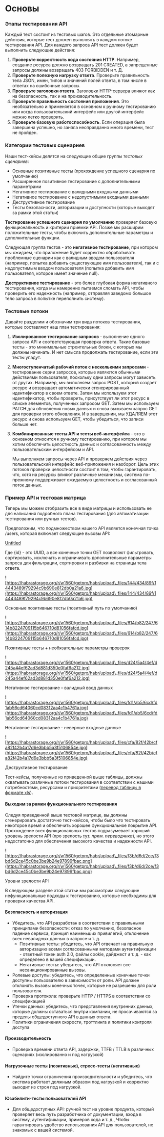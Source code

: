 # Основы



### **Этапы тестирования API**

Каждый тест состоит из тестовых шагов. Это отдельные атомарные действия, которые тест должен выполнять в каждом потоке тестирования API. Для каждого запроса API тест должен будет выполнить следующие действия:

1. **Проверьте корректность кода состояния HTTP**. Например, создание ресурса должно возвращать 201 CREATED, а запрещенные запросы должны возвращать 403 FORBIDDEN и т. Д.
2. **Проверьте полезную нагрузку ответа**. Проверьте правильность тела JSON, имен, типов и значений полей ответа, в том числе в ответах на ошибочные запросы.
3. **Проверьте заголовки ответа.** Заголовки HTTP-сервера влияют как на безопасность, так и на производительность.
4. **Проверьте правильность состояния приложения**. Это необязательно и применяется в основном к ручному тестированию или когда пользовательский интерфейс или другой интерфейс можно легко проверить.
5. **Проверьте базовую работоспособность**. Если операция была завершена успешно, но заняла неоправданно много времени, тест не пройден.

### **Категории тестовых сценариев**

Наши тест-кейсы делятся на следующие общие группы _тестовых сценариев_:

* Основные позитивные тесты (прохождение успешного сценария по умолчанию)
* Расширенное позитивное тестирование с дополнительными параметрами
* Негативное тестирование с валидными входными данными
* Негативное тестирование с недопустимыми входными данными
* Деструктивное тестирование
* Тесты безопасности, авторизации и доступности (которые выходят за рамки этой статьи)

**Тестирование успешного сценария по умолчанию** проверяет базовую функциональность и критерии приемки API. Позже мы расширим положительные тесты, чтобы включить дополнительные параметры и дополнительные функции.

Следующая группа тестов - это **негативное тестирование**, при котором мы ожидаем, что приложение будет корректно обрабатывать проблемные сценарии как с валидным вводом пользователя (например, попытка добавить существующее имя пользователя), так и с недопустимым вводом пользователя (попытка добавить имя пользователя, которое имеет значение null).

**Деструктивное тестирование** - это более глубокая форма негативного тестирования, когда мы намеренно пытаемся сломать API, чтобы проверить его надежность (например, отправляя заведомо большое тело запроса в попытке переполнить систему).

### **Тестовые потоки**

Давайте разделим и обозначим три вида потоков тестирования, которые составляют наш план тестирования:

1. **Изолированное тестирование запросов** - выполнение одного запроса API и соответствующая проверка ответа. Такие базовые тесты - это минимальные строительные блоки, с которых мы должны начинать. И нет смысла продолжать тестирование, если эти тесты упадут.
2. **Многоступенчатый рабочий поток с несколькими запросами** - тестирование серии запросов, которые являются обычными действиями пользователя, поскольку одни запросы могут зависеть от других. Например, мы выполняем запрос POST, который создает ресурс и возвращает автоматически сгенерированный идентификатор в своем ответе. Затем мы используем этот идентификатор, чтобы проверить, присутствует ли этот ресурс в списке элементов, полученных запросом GET. Затем мы используем PATCH для обновления новых данных и снова вызываем запрос GET для проверки этого обновления. И в завершении, мы УДАЛЯЕМ этот ресурс и снова используем GET, чтобы убедиться, что записи больше нет.
3.  **Комбинированные тесты API и тесты веб-интерфейса** - это в основном относится к ручному тестированию, при котором мы хотим обеспечить целостность данных и согласованность между пользовательским интерфейсом и API.

    Мы выполняем запросы через API и проверяем действия через пользовательский интерфейс веб-приложения и наоборот. Цель этих потоков проверки целостности состоит в том, чтобы гарантировать, что, хотя на ресурсы влияют различные механизмы, система по-прежнему поддерживает ожидаемую целостность и согласованный поток данных.

### **Пример API и тестовая матрица**

Теперь мы можем отобразить все в виде матрицы и использовать ее для написания подробного плана тестирования (для автоматизации тестирования или ручных тестов).

Предположим, что подмножеством нашего API является конечная точка /users, которая включает следующие вызовы API:

[Untitled](https://www.notion.so/8ca135676ea8429b8f7a3974bbd4bbe0)

Где {id} - это UUID, а все конечные точки GET позволяют фильтровать, сортировать, исключать и ограничивать дополнительные параметры запроса для фильтрации, сортировки и разбивки на страницы тела ответа.

![https://habrastorage.org/r/w1560/getpro/habr/upload\_files/144/434/89f/14443489f79294c9b690e812db0a21a6.jpg](https://habrastorage.org/r/w1560/getpro/habr/upload\_files/144/434/89f/14443489f79294c9b690e812db0a21a6.jpg)

Основные позитивные тесты (позитивный путь по умолчанию)

![https://habrastorage.org/r/w1560/getpro/habr/upload\_files/614/b82/247/614b8224709115b646710d81056fafcd.jpg](https://habrastorage.org/r/w1560/getpro/habr/upload\_files/614/b82/247/614b8224709115b646710d81056fafcd.jpg)

Позитивные тесты + необязательные параметры проверок

![https://habrastorage.org/r/w1560/getpro/habr/upload\_files/d24/5a4/4ef/d245a44ef62ad3d881d350e0faf6a212.jpg](https://habrastorage.org/r/w1560/getpro/habr/upload\_files/d24/5a4/4ef/d245a44ef62ad3d881d350e0faf6a212.jpg)

Негативное тестирование – валидный ввод данных

![https://habrastorage.org/r/w1560/getpro/habr/upload\_files/fd1/ab5/6cd/fd1ab56cd64060cd08312aa4c1b4761a.jpg](https://habrastorage.org/r/w1560/getpro/habr/upload\_files/fd1/ab5/6cd/fd1ab56cd64060cd08312aa4c1b4761a.jpg)

Негативное тестирование - неверные входные данные

![https://habrastorage.org/r/w1560/getpro/habr/upload\_files/cfa/82f/42b/cfa82f42b4a17d6e3bbb5a3f5106854e.jpg](https://habrastorage.org/r/w1560/getpro/habr/upload\_files/cfa/82f/42b/cfa82f42b4a17d6e3bbb5a3f5106854e.jpg)

Деструктивное тестирование

Тест-кейсы, полученные из приведенной выше таблицы, должны охватывать различные потоки тестирования в соответствии с нашими потребностями, ресурсами и приоритетами ([перевод таблицы в формате xls](https://drive.google.com/file/d/1ePHKuEw\_QErn9g5TzgA4UGaQJ4OG3jTp/view?usp=sharing)).

#### **Выходим за рамки функционального тестирования**

Следуя приведенной выше тестовой матрице, вы должны сгенерировать достаточно тест-кейсов, чтобы было что тестировать некоторое время и обеспечить хорошее функциональное покрытие API. Прохождение всех функциональных тестов подразумевает хороший уровень зрелости API (про зрелость [тут](https://blog.restcase.com/4-maturity-levels-of-rest-api-design/). _прим. переводчика_), но этого недостаточно для обеспечения высокого качества и надежности API.

![https://habrastorage.org/r/w1560/getpro/habr/upload\_files/f3b/d6d/2ce/f3bd6d2ce45c0be3be9b24e97899fbac.png](https://habrastorage.org/r/w1560/getpro/habr/upload\_files/f3b/d6d/2ce/f3bd6d2ce45c0be3be9b24e97899fbac.png)

Уровни зрелости API

В следующем разделе этой статьи мы рассмотрим следующие нефункциональные подходы к тестированию, которые необходимы для проверки качества API.

#### **Безопасность и авторизация**

* Убедитесь, что API разработан в соответствии с правильными принципами безопасности: отказ по умолчанию, безопасное падение сервиса, принцип наименьших привилегий, отклонение всех невалидных данных в запросе и т. д.
  * Позитивные тесты: убедитесь, что API отвечает на правильную авторизацию всеми согласованными методами аутентификации - ответный токен auth 2.0, файлы cookie, дайджест и т. д. - как определено в вашей спецификации.
  * Негативные тесты: убедитесь, что API отклоняет все несанкционированные вызовы.
* Ролевые доступы: убедитесь, что определенные конечные точки доступны пользователю в зависимости от роли. API должен отклонять вызовы конечных точек, которые не разрешены для роли пользователя.
* Проверка протокола: проверьте HTTP / HTTPS в соответствии со спецификацией
* Утечки данных: убедитесь, что представления внутренних данных, которые должны оставаться внутри компании, не просачиваются за пределы общедоступного API в данных ответа.
* Политики ограничения скорости, троттлинга и политики контроля доступа

#### **Производительность**

* Проверка времени ответа API, задержки, TTFB / TTLB в различных сценариях (изолированно и под нагрузкой)

#### **Нагрузочные тесты (позитивные), стресс-тесты (негативные)**

* Найдите точки ограничения производительности и убедитесь, что система работает должным образом под нагрузкой и корректно выходит из строя под нагрузкой.

#### **Юзабилити-тесты пользователей API**

* Для общедоступных API: ручной тест на уровне продукта, который проверяет весь путь разработчика от документации, входа в систему, аутентификации, примеров кода и т. д., Чтобы гарантировать удобство использования API для пользователей, не знакомых с вашей системой.
